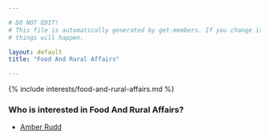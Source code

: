 ```yaml
---

# DO NOT EDIT!
# This file is automatically generated by get-members. If you change it, bad
# things will happen.

layout: default
title: "Food And Rural Affairs"

---
```


{% include interests/food-and-rural-affairs.md %}

### Who is interested in Food And Rural Affairs?


* [Amber Rudd](../members/amber-rudd.html)
